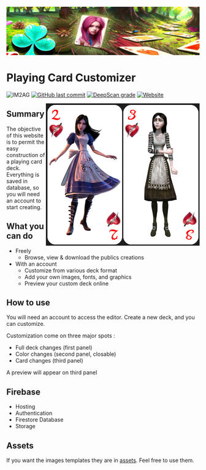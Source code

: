 ![icon](./src/assets/Splash.png)

# Playing Card Customizer

![IM2AG](https://img.shields.io/badge/IM2AG-Seal%20of%20Quality-blue)
[![GitHub last commit](https://img.shields.io/github/last-commit/fx73/playing-card-customizer)](https://github.com/Fx73/playing-card-customizer)
[![DeepScan grade](https://deepscan.io/api/teams/17167/projects/24743/branches/764344/badge/grade.svg)](https://deepscan.io/dashboard#view=project&tid=17167&pid=24743&bid=764344)
[![Website](https://img.shields.io/website?down_message=down&up_message=playing-card-customizer.web.app&url=https%3A%2F%2Fplaying-card-customizer.web.app)](http://playing-card-customizer.web.app)

[<img src="./src/assets/ScreenShot1.png" alt="icon" align="right">](#)
## Summary
The objective of this website is to permit the easy construction of a playing card deck.
Everything is saved in database, so you will need an account to start creating.


## What you can do  
 - Freely
   *   Browse, view & download the publics creations
 - With an account
   *   Customize from various deck format
   *   Add your own images, fonts, and graphics
   *   Preview your custom deck online

## How to use
You will need an account to access the editor. Create a new deck, and you can customize.

Customization come on three major spots : 
 * Full deck changes (first panel)
 * Color changes (second panel, closable)
 * Card changes (third panel)
 
A preview will appear on third panel

## Firebase
 * Hosting
 * Authentication
 * Firestore Database
 * Storage

## Assets
If you want the images templates they are in [assets](./src/assets/Standard). Feel free to use them.
